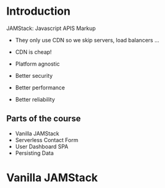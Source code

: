 # Introduction

JAMStack: Javascript APIS Markup

- They only use CDN so we skip servers, load balancers ...
- CDN is cheap!
- Platform agnostic

- Better security
- Better performance
- Better reliability

## Parts of the course

- Vanilla JAMStack
- Serverless Contact Form
- User Dashboard SPA
- Persisting Data

# Vanilla JAMStack
